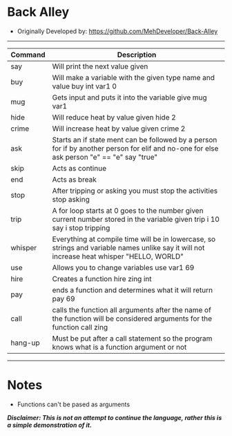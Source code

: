 # Back Alley
 - Originally Developed by: https://github.com/MehDeveloper/Back-Alley

----


| Command	| Description |
| ------    | ----------- |
| say	| Will print the next value given |
| buy	| Will make a variable with the given type name and value buy int var1 0 |
| mug	| Gets input and puts it into the variable give mug var1 |
| hide	| Will reduce heat by value given hide 2 |
| crime	| Will increase heat by value given crime 2 |
| ask	| Starts an if state ment can be followed by a person for if by another person for elif and no-one for else ask person "e" == "e" say "true" |
| skip	| Acts as continue |
| end	| Acts as break |
| stop	| After tripping or asking you must stop the activities stop asking |
| trip	| A for loop starts at 0 goes to the number given current number stored in the variable given trip i 10 say i stop tripping |
| whisper	| Everything at compile time will be in lowercase, so strings and variable names unlike say it will not increase heat whisper "HELLO, WORLD" |
| use	| Allows you to change variables use var1 69 |
| hire	| Creates a function hire zing int |
| pay	| ends a function and determines what it will return pay 69 |
| call	| calls the function all arguments after the name of the function will be considered arguments for the function call zing |
| hang-up	| Must be put after a call statement so the program knows what is a function argument or not |


----
# Notes
*  Functions can't be pased as arguments


**_Disclaimer: This is not an attempt to continue the language, rather this is a simple demonstration of it._**